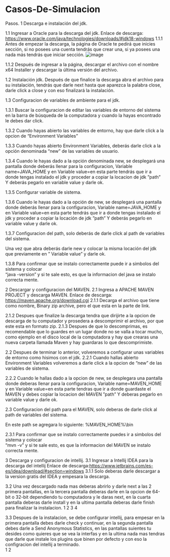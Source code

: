 # Casos-De-Simulacion
Pasos.
1	Descarga e instalación del jdk.

1.1	Ingresar a Oracle para la descarga del jdk.
Enlace de descarga: https://www.oracle.com/java/technologies/downloads/#jdk18-windows
1.1.1	Antes de empezar la descarga, la página de Oracle te pedirá que inicies sección, si no posees una cuenta tendrás que crear una, si ya posees una nada más tendrás que iniciar sección. 
![image](https://user-images.githubusercontent.com/79162870/180918037-3d8ee443-715b-4500-893e-b3c48c712670.png)

 
1.1.2	Después de ingresar a la página, descargar el archivo con el nombre 
x64 Installer y descargar la última versión del archivo. 

1.2	Instalación jdk.
Después de que finalice la descarga abra el archivo para su instalación, tendrás que darle next hasta que aparezca la palabra close, darle click a close y con eso finalizará la instalación. 
     

1.3	Configuracion de variables de ambiente para el jdk.

1.3.1	Buscar la configuracion de editar las variables de entorno del sistema en la barra de búsqueda de la computadora y cuando la hayas encontrado le debes dar click.
 

1.3.2	Cuando hayas abierto las variables de entorno, hay que darle click a la opcion de “Environment Variables”
 

1.3.3	Cuando hayas abierto Environment Variables, deberás darle click a la opción denominada “new” de las variables de usuario. 
 
1.3.4	Cuando le hayas dado a la opción denominada new, se desplegará una pantalla donde deberás llenar para la configuracion, Variable name=JAVA_HOME y en Variable value=en esta parte tendrás que ir a donde tengas instalado el jdk y proceder a copiar la locacion de jdk ”path”
Y deberás pegarlo en variable value y darle ok.
 
 






1.3.5	Configurar variable de sistema.
 
1.3.6	Cuando le hayas dado a la opción de new, se desplegará una pantalla donde deberás llenar para la configuracion, Variable name=JAVA_HOME y en Variable value=en esta parte tendrás que ir a donde tengas instalado el jdk y  proceder a copiar la locación de jdk ”path”
Y deberás pegarlo en variable value y darle ok.
 
 








1.3.7	Configuracion del path, solo deberás de darle click al path de variables del sistema.
 
Una vez que abra deberás darle new y colocar la misma locación del jdk que previamente en ” Variable value” y darle ok. 

1.3.8	Para confirmar que se instalo correctamente puede ir a simbolos del sistema y colocar  
“java -version” y si te sale esto, es que la informacion del java se instalo correcta mente.
 

2	Descargar y configuracion del MAVEN.
2.1  Ingresa a APACHE MAVEN PROJECT  y descarga MAVEN.
Enlace de descarga: https://maven.apache.org/download.cgi
2.1.1 Decarga el archivo que tiene como nombre, Binary zip archive, pero el que esta en la parte de link.
 
2.1.2 Despues que finalize la descarga tendra que dirijirte a la opcion de descarga de tu computador y prosedera a descomprimir el archivo, por que este esta en formato zip. 
2.1.3 Despues de que lo descomprimas, es recomendable que lo guardes en un lugar donde no se valla a tocar mucho, como ejemplo en el disco local de la computadora y hay que crearas una nueva carpeta llamada Maven y hay guardaras lo que descomprimiste.

2.2  Despues de terminar lo anterior, volveremos a configurar unas variables de entorno como hisimos con el jdk.
2.2.1 Cuando hallas abierto Environment Variables volveremos a darle click  a la opcion de “new” de las variables de sistema. 
 
2.2.2	Cuando le hallas dado a la opcion de new, se desplegara una pantalla donde deberas llenar para la configuracion, Variable name=MAVEN_HOME y en Variable value=en esta parte tendras que ir a donde guardaste el MAVEN y debes copiar la locacion del MAVEN ”path”
Y deberas pegarlo en variable value y darle ok.
 
 



2.3	Configuracion del path para el MAVEN, solo deberas de darle click al path de variables del sistema.
 
En este path se agregara lo siguiente: %MAVEN_HOME%\bin
 

2.3.1	Para confirmar que se instalo correctamente puedes ir a simbolos del sistema y colocar  
“mvn -v” y si te sale esto, es que la informacion del MAVEN se instalo correcta mente.
  

3	Descarga y configuracion de intellij.
3.1 Ingresar a Intellij IDEA para la descarga del intellij
Enlace de descarga:https://www.jetbrains.com/es-es/idea/download/#section=windows
3.1.1 Solo deberas darle descargar a la version gratis del IDEA y empesara la descarga.
 
3.2 Una vez descargado nada mas deberas abrirlo y darle next a las 2 primera pantallas, en la tercera pantalla deberas darle en la opcion de 64-bit o 32-bit dependiendo tu computadora y le daras next, en la cuarta pantalla deberas darle install y en la ultima pantalla deberas darle finish para finalizar la instalacion.
1 2  3   4 


3.3	Despues de la instalacion, se debe configurar intellij, para empesar en la primera pantalla debes darle check y continuar, en la segunda pantalla debes darle  a Send Anonymous Statistics, en las pantallas suientes tu desides como quieres que se vea la interfas y en la ultima nada mas tendras que darle que instale los plugins que binen por defecto y con eso la configracion del intellij a terminado.  
1  2 
